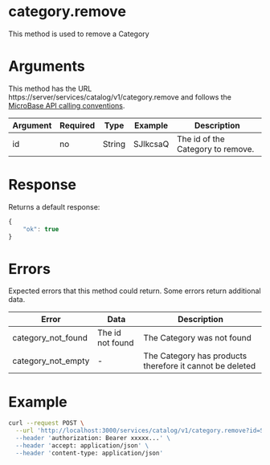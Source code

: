 # category.remove

This method is used to remove a Category

# Arguments

This method has the URL https://server/services/catalog/v1/category.remove and 
follows the [MicroBase API calling conventions](../calling-conventions.html).

Argument | Required | Type | Example | Description
---------|----------|------|---------|------------
id            | no  | String | SJlkcsaQ        | The id of the Category to remove.

# Response

Returns a default response:

```javascript
{
    "ok": true
}
```

# Errors

Expected errors that this method could return. Some errors return additional data.

Error | Data | Description
------|------|------------
category_not_found | The id not found | The Category was not found
category_not_empty | - | The Category has products therefore it cannot be deleted

# Example
```bash
curl --request POST \
  --url 'http://localhost:3000/services/catalog/v1/category.remove?id=SJlkcsaQ \
  --header 'authorization: Bearer xxxxx...' \
  --header 'accept: application/json' \
  --header 'content-type: application/json'
```

